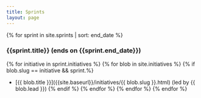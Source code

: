 ```yaml
---
title: Sprints
layout: page
---
```


{% for sprint in site.sprints | sort: end_date %}
### {{sprint.title}} (ends on {{sprint.end_date}})
{% for initiative in sprint.initiatives %}
{% for blob in site.initiatives %}
{% if blob.slug == initiative && sprint.%}
* [{{ blob.title }}]({{site.baseurl}}/initiatives/{{ blob.slug }}.html) (led by {{ blob.lead }})
{% endif %}
{% endfor %}
{% endfor %}
{% endfor %}

